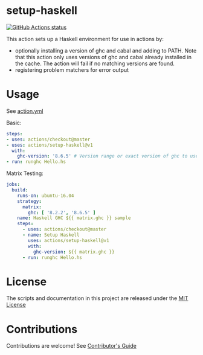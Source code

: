 # setup-haskell

<p align="left">
  <a href="https://github.com/actions/setup-haskell"><img alt="GitHub Actions status" src="https://github.com/actions/setup-haskell/workflows/Main%20workflow/badge.svg"></a>
</p>

This action sets up a Haskell environment for use in actions by:

- optionally installing a version of ghc and cabal and adding to PATH. Note that this action only uses versions of ghc and cabal already installed in the cache. The action will fail if no matching versions are found.
- registering problem matchers for error output

# Usage

See [action.yml](action.yml)

Basic:

``` yaml
steps:
- uses: actions/checkout@master
- uses: actions/setup-haskell@v1
  with:
    ghc-version: '8.6.5' # Version range or exact version of ghc to use, using semvers version range syntax.
- run: runghc Hello.hs
```

Matrix Testing:

``` yaml
jobs:
  build:
    runs-on: ubuntu-16.04
    strategy:
      matrix:
        ghc: [ '8.2.2', '8.6.5' ]
    name: Haskell GHC ${{ matrix.ghc }} sample
    steps:
      - uses: actions/checkout@master
      - name: Setup Haskell
        uses: actions/setup-haskell@v1
        with:
          ghc-version: ${{ matrix.ghc }}
      - run: runghc Hello.hs
```

# License

The scripts and documentation in this project are released under the [MIT License](LICENSE)

# Contributions

Contributions are welcome!  See [Contributor's Guide](docs/contributors.md)
